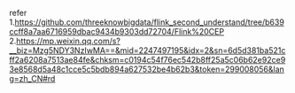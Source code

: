 


refer   
1.https://github.com/threeknowbigdata/flink_second_understand/tree/b639ccff8a7aa6716959dbac9434b9303dd72704/Flink%20CEP 
2.https://mp.weixin.qq.com/s?__biz=Mzg5NDY3NzIwMA==&mid=2247497195&idx=2&sn=6d5d381ba521cff2a6208a7513ae84fe&chksm=c0194c54f76ec542b8ff25a5c06b62e92ce93e8568d5a48c1cce5c5bdb894a627532be4b62b3&token=299008056&lang=zh_CN#rd   


